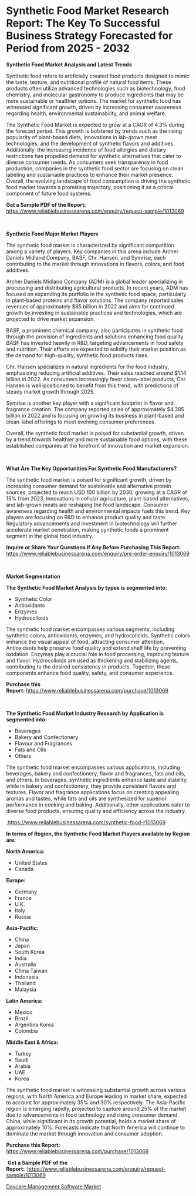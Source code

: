 <p><h1>Synthetic Food Market Research Report: The Key To Successful Business Strategy Forecasted for Period from 2025 - 2032</h1></p><p><strong>Synthetic Food Market Analysis and Latest Trends</strong></p>
<p><p>Synthetic food refers to artificially created food products designed to mimic the taste, texture, and nutritional profile of natural food items. These products often utilize advanced technologies such as biotechnology, food chemistry, and molecular gastronomy to produce ingredients that may be more sustainable or healthier options. The market for synthetic food has witnessed significant growth, driven by increasing consumer awareness regarding health, environmental sustainability, and animal welfare.</p><p>The Synthetic Food Market is expected to grow at a CAGR of 4.3% during the forecast period. This growth is bolstered by trends such as the rising popularity of plant-based diets, innovations in lab-grown meat technologies, and the development of synthetic flavors and additives. Additionally, the increasing incidence of food allergies and dietary restrictions has propelled demand for synthetic alternatives that cater to diverse consumer needs. As consumers seek transparency in food production, companies in the synthetic food sector are focusing on clean labeling and sustainable practices to enhance their market presence. Overall, the evolving landscape of food consumption is driving the synthetic food market towards a promising trajectory, positioning it as a critical component of future food systems.</p></p>
<p><strong>Get a Sample PDF of the Report:&nbsp;</strong> <a href="https://www.reliablebusinessarena.com/enquiry/request-sample/1013069?utm_campaign=2529&utm_medium=2&utm_source=Github&utm_content=ia&utm_term=06032025&utm_id=synthetic-food">https://www.reliablebusinessarena.com/enquiry/request-sample/1013069</a></p>
<p>&nbsp;</p>
<p><strong>Synthetic Food Major Market Players</strong></p>
<p><p>The synthetic food market is characterized by significant competition among a variety of players. Key companies in this arena include Archer Daniels Midland Company, BASF, Chr. Hansen, and Symrise, each contributing to the market through innovations in flavors, colors, and food additives. </p><p>Archer Daniels Midland Company (ADM) is a global leader specializing in processing and distributing agricultural products. In recent years, ADM has focused on expanding its portfolio in the synthetic food space, particularly in plant-based proteins and flavor solutions. The company reported sales revenues of approximately $85 billion in 2022 and aims for continued growth by investing in sustainable practices and technologies, which are projected to drive market expansion.</p><p>BASF, a prominent chemical company, also participates in synthetic food through the provision of ingredients and solutions enhancing food quality. BASF has invested heavily in R&D, targeting advancements in food safety and nutrition. Their efforts are expected to solidify their market position as the demand for high-quality, synthetic food products rises.</p><p>Chr. Hansen specializes in natural ingredients for the food industry, emphasizing reducing artificial additives. Their sales reached around $1.14 billion in 2022. As consumers increasingly favor clean-label products, Chr. Hansen is well-positioned to benefit from this trend, with predictions of steady market growth through 2025.</p><p>Symrise is another key player with a significant footprint in flavor and fragrance creation. The company reported sales of approximately $4.385 billion in 2022 and is focusing on growing its business in plant-based and clean-label offerings to meet evolving consumer preferences.</p><p>Overall, the synthetic food market is poised for substantial growth, driven by a trend towards healthier and more sustainable food options, with these established companies at the forefront of innovation and market expansion.</p></p>
<p>&nbsp;</p>
<p><strong>What Are The Key Opportunities For Synthetic Food Manufacturers?</strong></p>
<p><p>The synthetic food market is poised for significant growth, driven by increasing consumer demand for sustainable and alternative protein sources, projected to reach USD 100 billion by 2030, growing at a CAGR of 15% from 2023. Innovations in cellular agriculture, plant-based alternatives, and lab-grown meats are reshaping the food landscape. Consumer awareness regarding health and environmental impacts fuels this trend. Key players are focusing on R&D to enhance product quality and taste. Regulatory advancements and investment in biotechnology will further accelerate market penetration, making synthetic foods a prominent segment in the global food industry.</p></p>
<p><strong>Inquire or Share Your Questions If Any Before Purchasing This Report:</strong> <a href="https://www.reliablebusinessarena.com/enquiry/pre-order-enquiry/1013069?utm_campaign=2529&utm_medium=2&utm_source=Github&utm_content=ia&utm_term=06032025&utm_id=synthetic-food">https://www.reliablebusinessarena.com/enquiry/pre-order-enquiry/1013069</a></p>
<p>&nbsp;</p>
<p><strong>Market Segmentation</strong></p>
<p><strong>The Synthetic Food Market Analysis by types is segmented into:</strong></p>
<p><ul><li>Synthetic Color</li><li>Antioxidants</li><li>Enzymes</li><li>Hydrocolloids</li></ul></p>
<p><p>The synthetic food market encompasses various segments, including synthetic colors, antioxidants, enzymes, and hydrocolloids. Synthetic colors enhance the visual appeal of food, attracting consumer attention. Antioxidants help preserve food quality and extend shelf life by preventing oxidation. Enzymes play a crucial role in food processing, improving texture and flavor. Hydrocolloids are used as thickening and stabilizing agents, contributing to the desired consistency in products. Together, these components enhance food quality, safety, and consumer experience.</p></p>
<p><strong>Purchase this Report:&nbsp;</strong><a href="https://www.reliablebusinessarena.com/purchase/1013069?utm_campaign=2529&utm_medium=2&utm_source=Github&utm_content=ia&utm_term=06032025&utm_id=synthetic-food">https://www.reliablebusinessarena.com/purchase/1013069</a></p>
<p>&nbsp;</p>
<p><strong>The Synthetic Food Market Industry Research by Application is segmented into:</strong></p>
<p><ul><li>Beverages</li><li>Bakery and Confectionery</li><li>Flavour and Fragrances</li><li>Fats and Oils</li><li>Others</li></ul></p>
<p><p>The synthetic food market encompasses various applications, including beverages, bakery and confectionery, flavor and fragrances, fats and oils, and others. In beverages, synthetic ingredients enhance taste and stability, while in bakery and confectionery, they provide consistent flavors and textures. Flavor and fragrance applications focus on creating appealing aromas and tastes, while fats and oils are synthesized for superior performance in cooking and baking. Additionally, other applications cater to diverse food products, ensuring quality and efficiency across the industry.</p></p>
<p><a href="https://www.reliablebusinessarena.com/synthetic-food-r1013069?utm_campaign=2529&utm_medium=2&utm_source=Github&utm_content=ia&utm_term=06032025&utm_id=synthetic-food">&nbsp;https://www.reliablebusinessarena.com/synthetic-food-r1013069</a></p>
<p><strong>In terms of Region, the Synthetic Food Market Players available by Region are:</strong></p>
<p>
    <p> <strong> North America: </strong>
        <ul>
            <li>United States</li>
            <li>Canada</li>
        </ul>
        </p> 
    <p> <strong> Europe: </strong>
        <ul>
            <li>Germany</li>
            <li>France</li>
            <li>U.K.</li>
            <li>Italy</li>
            <li>Russia</li>
        </ul>
        </p> 
    <p> <strong> Asia-Pacific: </strong>
        <ul>
            <li>China</li>
            <li>Japan</li>
            <li>South Korea</li>
            <li>India</li>
            <li>Australia</li>
            <li>China Taiwan</li>
            <li>Indonesia</li>
            <li>Thailand</li>
            <li>Malaysia</li>
        </ul>
        </p> 
    <p> <strong> Latin America: </strong>
        <ul>
            <li>Mexico</li>
            <li>Brazil</li>
            <li>Argentina Korea</li>
            <li>Colombia</li>
        </ul>
        </p> 
    <p> <strong> Middle East & Africa: </strong>
        <ul>
            <li>Turkey</li>
            <li>Saudi</li>
            <li>Arabia</li>
            <li>UAE</li>
            <li>Korea</li>
        </ul>
    </p>
    </p>
<p><p>The synthetic food market is witnessing substantial growth across various regions, with North America and Europe leading in market share, expected to account for approximately 35% and 30% respectively. The Asia-Pacific region is emerging rapidly, projected to capture around 25% of the market due to advancements in food technology and rising consumer demand. China, while significant in its growth potential, holds a market share of approximately 10%. Forecasts indicate that North America will continue to dominate the market through innovation and consumer adoption.</p></p>
<p><strong>Purchase this Report: </strong><a href="https://www.reliablebusinessarena.com/purchase/1013069?utm_campaign=2529&utm_medium=2&utm_source=Github&utm_content=ia&utm_term=06032025&utm_id=synthetic-food">https://www.reliablebusinessarena.com/purchase/1013069</a></p>
<p>&nbsp;<strong>Get a Sample PDF of the Report:&nbsp;&nbsp;</strong><a href="https://www.reliablebusinessarena.com/enquiry/request-sample/1013069?utm_campaign=2529&utm_medium=2&utm_source=Github&utm_content=ia&utm_term=06032025&utm_id=synthetic-food">https://www.reliablebusinessarena.com/enquiry/request-sample/1013069</a></p>
<p><strong></strong></p>
<p><p><a href="https://github.com/akaalahk/Market-Research-Report-List-1/blob/main/daycare-management-software-market.md?utm_campaign=2529&utm_medium=2&utm_source=Github&utm_content=ia&utm_term=06032025&utm_id=synthetic-food">Daycare Management Software Market</a></p></p>